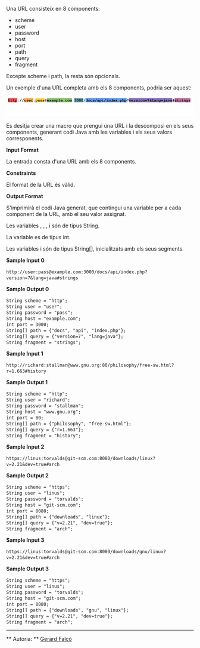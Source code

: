 Una URL consisteix en 8 components:

  - scheme
  - user
  - password
  - host
  - port
  - path
  - query
  - fragment

Excepte scheme i path, la resta són opcionals.

Un exemple d'una URL completa amb els 8 components, podria ser aquest:

![image](1556921749-f057ec7687-url1.png)

Es desitja crear una macro que prengui una URL i la descomposi en els
seus components, generant codi Java amb les variables i els seus valors
corresponents.

**Input Format**

La entrada consta d'una URL amb els 8 components.

**Constraints**

El format de la URL és vàlid.

**Output Format**

S'imprimirà el codi Java generat, que contingui una variable per a cada
component de la URL, amb el seu valor assignat.

Les variables , , ,  i  són de tipus String.

La variable  es de tipus int.

Les variables  i  són de tipus String\[\], inicialitzats amb els seus
segments.

**Sample Input 0**

    http://user:pass@example.com:3000/docs/api/index.php?version=7&lang=java#strings

**Sample Output 0**

    String scheme = "http";
    String user = "user";
    String password = "pass";
    String host = "example.com";
    int port = 3000;
    String[] path = {"docs", "api", "index.php"};
    String[] query = {"version=7", "lang=java"};
    String fragment = "strings";

**Sample Input 1**

    http://richard:stallman@www.gnu.org:80/philosophy/free-sw.html?r=1.663#history

**Sample Output 1**

    String scheme = "http";
    String user = "richard";
    String password = "stallman";
    String host = "www.gnu.org";
    int port = 80;
    String[] path = {"philosophy", "free-sw.html"};
    String[] query = {"r=1.663"};
    String fragment = "history";

**Sample Input 2**

    https://linus:torvalds@git-scm.com:8080/downloads/linux?v=2.21&dev=true#arch

**Sample Output 2**

    String scheme = "https";
    String user = "linus";
    String password = "torvalds";
    String host = "git-scm.com";
    int port = 8080;
    String[] path = {"downloads", "linux"};
    String[] query = {"v=2.21", "dev=true"};
    String fragment = "arch";

**Sample Input 3**

    https://linus:torvalds@git-scm.com:8080/downloads/gnu/linux?v=2.21&dev=true#arch

**Sample Output 3**

    String scheme = "https";
    String user = "linus";
    String password = "torvalds";
    String host = "git-scm.com";
    int port = 8080;
    String[] path = {"downloads", "gnu", "linux"};
    String[] query = {"v=2.21", "dev=true"};
    String fragment = "arch";

----------

** Autoria: **
[Gerard Falcó](https://github.com/gerardfp)
